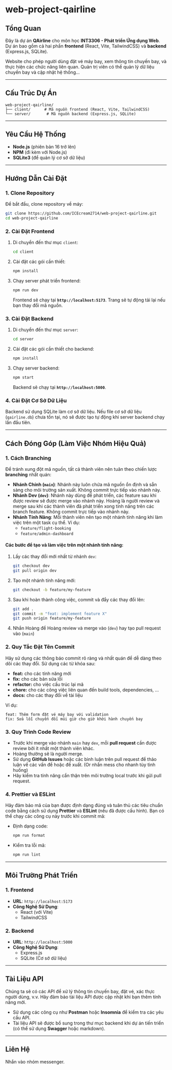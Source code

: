 # web-project-qairline

## Tổng Quan

Đây là dự án **QAirline** cho môn học **INT3306 - Phát triển Ứng dụng Web**. Dự án bao gồm cả hai phần **frontend** (React, Vite, TailwindCSS) và **backend** (Express.js, SQLite).

Website cho phép người dùng đặt vé máy bay, xem thông tin chuyến bay, và thực hiện các chức năng liên quan. Quản trị viên có thể quản lý dữ liệu chuyến bay và cập nhật hệ thống...

---

## Cấu Trúc Dự Án

```
web-project-qairline/
├── client/      # Mã nguồn frontend (React, Vite, TailwindCSS)
└── server/       # Mã nguồn backend (Express.js, SQLite)
```

---

## Yêu Cầu Hệ Thống

- **Node.js** (phiên bản 16 trở lên)
- **NPM** (đi kèm với Node.js)
- **SQLite3** (để quản lý cơ sở dữ liệu)

---

## Hướng Dẫn Cài Đặt

### 1. Clone Repository

Để bắt đầu, clone repository về máy:

```bash
git clone https://github.com/ICEcream2714/web-project-qairline.git
cd web-project-qairline
```

### 2. Cài Đặt Frontend

1. Di chuyển đến thư mục `client`:

   ```bash
   cd client
   ```

2. Cài đặt các gói cần thiết:

   ```bash
   npm install
   ```

3. Chạy server phát triển frontend:

   ```bash
   npm run dev
   ```

   Frontend sẽ chạy tại **`http://localhost:5173`**. Trang sẽ tự động tải lại nếu bạn thay đổi mã nguồn.

### 3. Cài Đặt Backend

1. Di chuyển đến thư mục `server`:

   ```bash
   cd server
   ```

2. Cài đặt các gói cần thiết cho backend:

   ```bash
   npm install
   ```

3. Chạy server backend:

   ```bash
   npm start
   ```

   Backend sẽ chạy tại **`http://localhost:5000`**.

### 4. Cài Đặt Cơ Sở Dữ Liệu

Backend sử dụng SQLite làm cơ sở dữ liệu. Nếu file cơ sở dữ liệu (`qairline.db`) chưa tồn tại, nó sẽ được tạo tự động khi server backend chạy lần đầu tiên.

---

## Cách Đóng Góp (Làm Việc Nhóm Hiệu Quả)

### 1. **Cách Branching**

Để tránh xung đột mã nguồn, tất cả thành viên nên tuân theo chiến lược **branching** nhất quán:

- **Nhánh Chính (`main`)**: Nhánh này luôn chứa mã nguồn ổn định và sẵn sàng cho môi trường sản xuất. Không commit trực tiếp vào nhánh này.
- **Nhánh Dev (`dev`)**: Nhánh này dùng để phát triển, các feature sau khi được review sẽ được merge vào nhánh này. Hoàng là người review và merge sau khi các thành viên đã phát triển xong tính năng trên các branch feature. Không commit trực tiếp vào nhánh này.
- **Nhánh Tính Năng**: Mỗi thành viên nên tạo một nhánh tính năng khi làm việc trên một task cụ thể. Ví dụ:
  - `feature/flight-booking`
  - `feature/admin-dashboard`

#### Các bước để tạo và làm việc trên một nhánh tính năng:

1. Lấy các thay đổi mới nhất từ nhánh `dev`:

   ```bash
   git checkout dev
   git pull origin dev
   ```

2. Tạo một nhánh tính năng mới:

   ```bash
   git checkout -b feature/my-feature
   ```

3. Sau khi hoàn thành công việc, commit và đẩy các thay đổi lên:

   ```bash
   git add .
   git commit -m "feat: implement feature X"
   git push origin feature/my-feature
   ```

4. Nhắn Hoàng để Hoàng review và merge vào (`dev`) hay tạo pull request vào (`main`)

### 2. **Quy Tắc Đặt Tên Commit**

Hãy sử dụng các thông báo commit rõ ràng và nhất quán để dễ dàng theo dõi các thay đổi. Sử dụng các từ khóa sau:

- **feat:** cho các tính năng mới
- **fix:** cho các bản sửa lỗi
- **refactor:** cho việc cấu trúc lại mã
- **chore:** cho các công việc liên quan đến build tools, dependencies, ...
- **docs:** cho các thay đổi về tài liệu

Ví dụ:

```
feat: Thêm form đặt vé máy bay với validation
fix: Sửa lỗi chuyển đổi múi giờ cho giờ khởi hành chuyến bay
```

### 3. **Quy Trình Code Review**

- Trước khi merge vào nhánh `main` hay `dev`, mỗi **pull request** cần được review bởi ít nhất một thành viên khác.
- Hoàng thường sẽ là người merge.
- Sử dụng **GitHub Issues** hoặc các bình luận trên pull request để thảo luận về các vấn đề hoặc đề xuất. (Or nhắn mess cho nhanh tùy tình huống)
- Hãy kiểm tra tính năng cẩn thận trên môi trường local trước khi gửi pull request.

### 4. **Prettier và ESLint**

Hãy đảm bảo mã của bạn được định dạng đúng và tuân thủ các tiêu chuẩn code bằng cách sử dụng **Prettier** và **ESLint** (nếu đã được cấu hình). Bạn có thể chạy các công cụ này trước khi commit mã:

- Định dạng code:

  ```bash
  npm run format
  ```

- Kiểm tra lỗi mã:
  ```bash
  npm run lint
  ```

---

## Môi Trường Phát Triển

### 1. **Frontend**

- **URL**: `http://localhost:5173`
- **Công Nghệ Sử Dụng**:
  - React (với Vite)
  - TailwindCSS

### 2. **Backend**

- **URL**: `http://localhost:5000`
- **Công Nghệ Sử Dụng**:
  - Express.js
  - SQLite (Cơ sở dữ liệu)

---

## Tài Liệu API

Chúng ta sẽ có các API để xử lý thông tin chuyến bay, đặt vé, xác thực người dùng, v.v. Hãy đảm bảo tài liệu API được cập nhật khi bạn thêm tính năng mới.

- Sử dụng các công cụ như **Postman** hoặc **Insomnia** để kiểm tra các yêu cầu API.
- Tài liệu API sẽ được bổ sung trong thư mục backend khi dự án tiến triển (có thể sử dụng **Swagger** hoặc markdown).

---

## Liên Hệ

Nhắn vào nhóm messenger.
